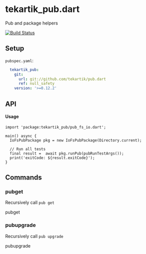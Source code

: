 # tekartik_pub.dart

Pub and package helpers

[![Build Status](https://travis-ci.org/tekartik/tekartik_pub.dart.svg?branch=master)](https://travis-ci.org/tekartik/tekartik_pub.dart)

## Setup

`pubspec.yaml`:

```yaml
  tekartik_pub:
    git:
      url: git://github.com/tekartik/pub.dart
      ref: null_safety
    version: '>=0.12.2'
```
## API

#### Usage

````
import 'package:tekartik_pub/pub_fs_io.dart';

main() async {
  IoFsPubPackage pkg = new IoFsPubPackage(Directory.current);

  // Run all tests
  final result =  await pkg.runPub(pubRunTestArgs());
  print('exitCode: ${result.exitCode}');
}
````

## Commands

### pubget

Recursively call `pub get`

   pubget
    
### pubupgrade

Recursively call `pub upgrade`

   pubupgrade
   
